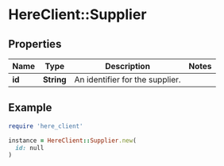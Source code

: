# HereClient::Supplier

## Properties

| Name | Type | Description | Notes |
| ---- | ---- | ----------- | ----- |
| **id** | **String** | An identifier for the supplier. |  |

## Example

```ruby
require 'here_client'

instance = HereClient::Supplier.new(
  id: null
)
```

